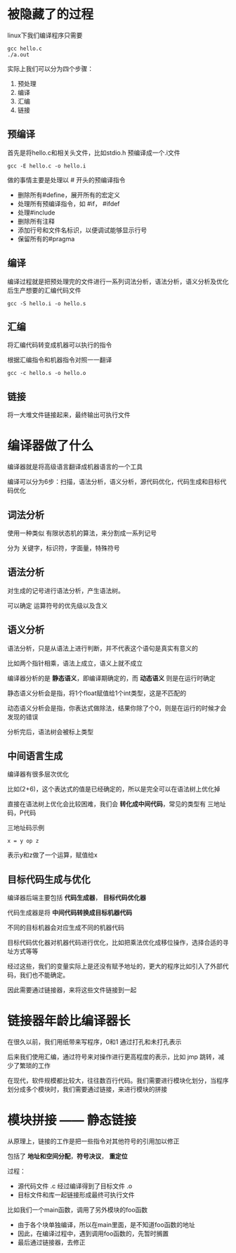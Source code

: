 # 被隐藏了的过程

linux下我们编译程序只需要

```
gcc hello.c
./a.out
```

实际上我们可以分为四个步骤：

1. 预处理
2. 编译
3. 汇编
4. 链接

## 预编译

首先是将hello.c和相关头文件，比如stdio.h 预编译成一个.i文件

```
gcc -E hello.c -o hello.i
```

做的事情主要是处理以 # 开头的预编译指令

- 删除所有#define，展开所有的宏定义
- 处理所有预编译指令，如 #if， #ifdef
- 处理#include
- 删除所有注释
- 添加行号和文件名标识，以便调试能够显示行号
- 保留所有的#pragma

## 编译

编译过程就是把预处理完的文件进行一系列词法分析，语法分析，语义分析及优化后生产想要的汇编代码文件

```
gcc -S hello.i -o hello.s
```

## 汇编

将汇编代码转变成机器可以执行的指令

根据汇编指令和机器指令对照一一翻译

```
gcc -c hello.s -o hello.o
```

## 链接

将一大堆文件链接起来，最终输出可执行文件

# 编译器做了什么

编译器就是将高级语言翻译成机器语言的一个工具

编译可以分为6步：扫描，语法分析，语义分析，源代码优化，代码生成和目标代码优化

## 词法分析

使用一种类似 有限状态机的算法，来分割成一系列记号

分为 关键字，标识符，字面量，特殊符号

## 语法分析

对生成的记号进行语法分析，产生语法树。

可以确定 运算符号的优先级以及含义

## 语义分析

语法分析，只是从语法上进行判断，并不代表这个语句是真实有意义的

比如两个指针相乘，语法上成立，语义上就不成立



编译器分析的是 **静态语义**，即编译期确定的，而 **动态语义** 则是在运行时确定

静态语义分析会是指，将1个float赋值给1个int类型，这是不匹配的

动态语义分析会是指，你表达式做除法，结果你除了个0，则是在运行的时候才会发现的错误



分析完后，语法树会被标上类型

## 中间语言生成

编译器有很多层次优化

比如(2+6)，这个表达式的值是已经确定的，所以是完全可以在语法树上优化掉

直接在语法树上优化会比较困难，我们会 **转化成中间代码**，常见的类型有 三地址码，P代码

三地址码示例

```
x = y op z
```

表示y和z做了一个运算，赋值给x

## 目标代码生成与优化

编译器后端主要包括 **代码生成器**， **目标代码优化器**

代码生成器是将 **中间代码转换成目标机器代码**

不同的目标机器会对应生成不同的机器代码



目标代码优化器对机器代码进行优化，比如把乘法优化成移位操作，选择合适的寻址方式等等



经过这些，我们的变量实际上是还没有赋予地址的，更大的程序比如引入了外部代码，我们也不能确定。

因此需要通过链接器，来将这些文件链接到一起



# 链接器年龄比编译器长

在很久以前，我们用纸带来写程序，0和1 通过打孔和未打孔表示

后来我们使用汇编，通过符号来对操作进行更高程度的表示，比如 jmp 跳转，减少了繁琐的工作



在现代，软件规模都比较大，往往数百行代码。我们需要进行模块化划分，当程序划分成多个模块时，我们需要通过链接，来进行模块的拼接



# 模块拼接 —— 静态链接

从原理上，链接的工作是把一些指令对其他符号的引用加以修正

包括了 **地址和空间分配**，**符号决议**， **重定位**



过程：

- 源代码文件 .c 经过编译得到了目标文件 .o
- 目标文件和库一起链接形成最终可执行文件



比如我们一个main函数，调用了另外模块的foo函数

- 由于各个块单独编译，所以在main里面，是不知道foo函数的地址
- 因此，在编译过程中，遇到调用foo函数的，先暂时搁置
- 最后通过链接器，去修正